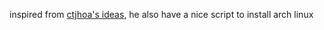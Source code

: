 inspired from [ctjhoa's ideas](https://github.com/ctjhoa/rust-learning), he also have a nice script to install arch linux 
